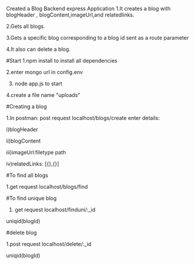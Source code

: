 Created a Blog Backend express Application 
1.It creates a blog with blogHeader , blogContent,imageUrl,and relatedlinks.




2.Gets all blogs.



3.Gets a specific blog corresponding to a blog id sent as a route parameter



4.It also can delete a blog.



#Start
1.npm install to install all dependencies


2.enter mongo url in config.env


3. node app.js to start 

4.create a file  name "uploads"

#Creating a blog

1.In postman: post request localhost/blogs/create
enter details:

i)blogHeader

ii)blogContent

iii)imageUrl:filetype  path

iv)relatedLinks: [{},{}]



#To find all blogs


1.get request  localhost/blogs/find

#To find unique blog


1. get request  localhost/finduni/:_id


uniqid(blogId)

#delete blog 


1.post request localhost/delete/:_id


 uniqid(blogId)
